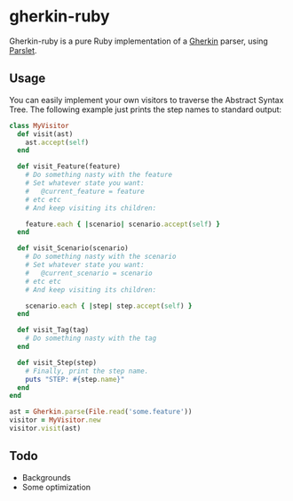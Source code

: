 # gherkin-ruby
Gherkin-ruby is a pure Ruby implementation of a [Gherkin](http://github.com/cucumber/gherkin) parser, using [Parslet](http://github.com/kschiess/parslet).

## Usage
You can easily implement your own visitors to traverse the Abstract Syntax Tree. The following example just prints the step names to standard output:

```ruby
class MyVisitor
  def visit(ast)
    ast.accept(self)
  end

  def visit_Feature(feature)
    # Do something nasty with the feature
    # Set whatever state you want:
    #   @current_feature = feature
    # etc etc
    # And keep visiting its children:

    feature.each { |scenario| scenario.accept(self) }
  end

  def visit_Scenario(scenario)
    # Do something nasty with the scenario
    # Set whatever state you want:
    #   @current_scenario = scenario
    # etc etc
    # And keep visiting its children:

    scenario.each { |step| step.accept(self) }
  end

  def visit_Tag(tag)
    # Do something nasty with the tag
  end

  def visit_Step(step)
    # Finally, print the step name.
    puts "STEP: #{step.name}"
  end
end

ast = Gherkin.parse(File.read('some.feature'))
visitor = MyVisitor.new
visitor.visit(ast)
```

## Todo

* Backgrounds
* Some optimization

